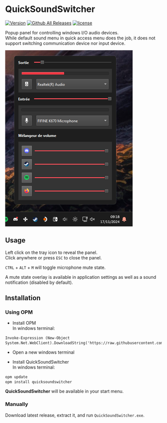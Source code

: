 # QuickSoundSwitcher

[![Version](https://img.shields.io/github/v/release/odizinne/quicksoundswitcher)]()
[![Github All Releases](https://img.shields.io/github/downloads/odizinne/quicksoundswitcher/total.svg)]()
[![license](https://img.shields.io/github/license/odizinne/quicksoundswitcher)]()

Popup panel for controlling windows I/O audio devices.  
While default sound menu in quick access menu does the job, it does not support switching communication device nor input device.

![image](.assets/screenshot.png)

## Usage

Left click on the tray icon to reveal the panel.  
Click anywhere or press `ESC` to close the panel.

`CTRL` + `ALT` + `M` will toggle microphone mute state.

A mute state overlay is available in application settings as well as a sound notification (disabled by default).

## Installation

### Using OPM

- Install OPM  
In windows terminal:
```
Invoke-Expression (New-Object System.Net.WebClient).DownloadString('https://raw.githubusercontent.com/Odizinne/opm/refs/heads/main/opm_install.ps1')
```

- Open a new windows terminal

- Install QuickSoundSwitcher  
In windows terminal:
```
opm update
opm install quicksoundswitcher
```

**QuickSoundSwitcher** will be available in your start menu.

### Manually

Download latest release, extract it, and run `QuickSoundSwitcher.exe`.

